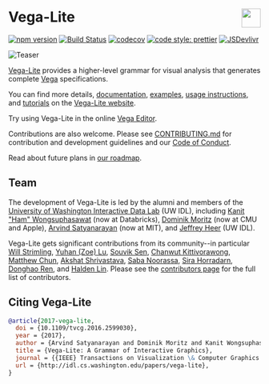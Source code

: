 # Vega-Lite <a href="https://vega.github.io/vega-lite/"><img align="right" src="https://github.com/vega/logos/blob/master/assets/VL_Color@64.png?raw=true" height="38"></img></a>

[![npm version](https://img.shields.io/npm/v/vega-lite.svg)](https://www.npmjs.com/package/vega-lite) [![Build Status](https://github.com/vega/vega-lite/workflows/Test/badge.svg)](https://github.com/vega/vega-lite/actions) [![codecov](https://codecov.io/gh/vega/vega-lite/branch/main/graph/badge.svg)](https://codecov.io/gh/vega/vega-lite) [![code style: prettier](https://img.shields.io/badge/code_style-prettier-ff69b4.svg?style=rounded)](https://github.com/prettier/prettier) [![JSDevlivr](https://data.jsdelivr.com/v1/package/npm/vega-lite/badge?style=rounded)](https://www.jsdelivr.com/package/npm/vega-lite)

![Teaser](site/static/teaser.png)

[Vega-Lite](https://vega.github.io/vega-lite/) provides a higher-level grammar for visual analysis that generates complete [Vega](https://vega.github.io/) specifications.

You can find more details, [documentation](https://vega.github.io/vega-lite/docs/), [examples](https://vega.github.io/vega-lite/examples/), [usage instructions](https://vega.github.io/vega-lite/usage/embed.html), and [tutorials](https://vega.github.io/vega-lite/tutorials/getting_started.html) on the [Vega-Lite website](https://vega.github.io/vega-lite/).

Try using Vega-Lite in the online [Vega Editor](https://vega.github.io/editor/#/custom/vega-lite).

Contributions are also welcome. Please see [CONTRIBUTING.md](CONTRIBUTING.md) for contribution and development guidelines and our [Code of Conduct](https://vega.github.io/vega/about/code-of-conduct/).

Read about future plans in [our roadmap](https://github.com/vega/roadmap/projects/1).

## Team

The development of Vega-Lite is led by the alumni and members of the [University of Washington Interactive Data Lab](https://idl.cs.washington.edu) (UW IDL), including [Kanit "Ham" Wongsuphasawat](https://twitter.com/kanitw) (now at Databricks), [Dominik Moritz](https://twitter.com/domoritz) (now at CMU and Apple), [Arvind Satyanarayan](https://twitter.com/arvindsatya1) (now at MIT), and [Jeffrey Heer](https://twitter.com/jeffrey_heer) (UW IDL).

Vega-Lite gets significant contributions from its community--in particular [Will Strimling](https://willium.com), [Yuhan (Zoe) Lu](https://github.com/YuhanLu), [Souvik Sen](https://github.com/invokesus), [Chanwut Kittivorawong](https://github.com/chanwutk), [Matthew Chun](https://github.com/mattwchun), [Akshat Shrivastava](https://github.com/AkshatSh), [Saba Noorassa](https://github.com/Saba9), [Sira Horradarn](https://github.com/sirahd), [Donghao Ren](https://github.com/donghaoren), and [Halden Lin](https://github.com/haldenl). Please see the [contributors page](https://github.com/vega/vega-lite/graphs/contributors) for the full list of contributors.

## Citing Vega-Lite

```bib
@article{2017-vega-lite,
  doi = {10.1109/tvcg.2016.2599030},
  year = {2017},
  author = {Arvind Satyanarayan and Dominik Moritz and Kanit Wongsuphasawat and Jeffrey Heer},
  title = {Vega-Lite: A Grammar of Interactive Graphics},
  journal = {{IEEE} Transactions on Visualization \& Computer Graphics (Proc. InfoVis)},
  url = {http://idl.cs.washington.edu/papers/vega-lite},
}
```
